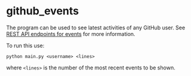 # github_events

The program can be used to see latest activities of any GitHub user. See [REST API endpoints for events](https://docs.github.com/en/rest/activity/events?apiVersion=2022-11-28) for more information.

To run this use:
```
python main.py <username> <lines>
```
where `<lines>` is the number of the most recent events to be shown.
